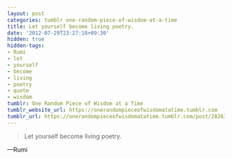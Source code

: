```yaml
---
layout: post
categories: tumblr one-random-piece-of-wisdom-at-a-time
title: Let yourself become living poetry.
date: '2012-07-29T23:27:18+09:30'
hidden: true
hidden-tags:
- Rumi
- let
- yourself
- become
- living
- poetry
- quote
- wisdom
tumblr: One Random Piece of Wisdom at a Time
tumblr_website_url: https://onerandompieceofwisdomatatime.tumblr.com
tumblr_url: https://onerandompieceofwisdomatatime.tumblr.com/post/28263681781/let-yourself-become-living-poetry
---
```

> Let yourself become living poetry.

—Rumi
